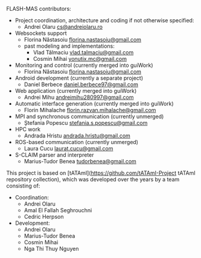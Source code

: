 <!--- ---------------------------------------------
Copyright (C) 2021 Andrei Olaru.

This file is part of Flash-MAS. The CONTRIBUTORS.md file lists people who have been previously involved with this project.

Flash-MAS is free software: you can redistribute it and/or modify it under the terms of the GNU General Public License as published by the Free Software Foundation, either version 3 of the License, or any later version.

Flash-MAS is distributed in the hope that it will be useful, but WITHOUT ANY WARRANTY; without even the implied warranty of MERCHANTABILITY or FITNESS FOR A PARTICULAR PURPOSE.  See the GNU General Public License for more details.

You should have received a copy of the GNU General Public License along with Flash-MAS.  If not, see <http://www.gnu.org/licenses/>.
--------------------------------------------- -->

FLASH-MAS contributors:

* Project coordination, architecture and coding if not otherwise specified:
   * Andrei Olaru <cs@andreiolaru.ro>
* Websockets support
   * Florina Năstasoiu <florina.nastasoiu@gmail.com>
   * past modeling and implementations:
      * Vlad Tălmaciu <vlad.talmaciu@gmail.com>
      * Cosmin Mihai <yonutix.mc@gmail.com>
* Monitoring and control (currently merged into guiWork)
   * Florina Năstasoiu <florina.nastasoiu@gmail.com>
* Android development (currently a separate project)
   * Daniel Berbece <daniel.berbece97@gmail.com>
* Web application (currently merged into guiWork)
   * Andrei Mihu <andreimihu280997@gmail.com>
* Automatic interface generation (currently merged into guiWork)
   * Florin Mihalache <florin.razvan.mihalache@gmail.com>
* MPI and synchronous communication (currently unmerged)
   * Ștefania Popescu <stefania.s.popescu@gmail.com>
* HPC work
   * Andrada Hristu <andrada.hristu@gmail.com>
* ROS-based communication (currently unmerged)
   * Laura Cucu <laurat.cucu@gmail.com>
* S-CLAIM parser and interpreter
   * Marius-Tudor Benea <tudorbenea@gmail.com>

This project is based on [tATAmI](https://github.com/tATAmI-Project tATAmI repository collection), which was developed over the years by a team consisting of:

* Coordination:
   * Andrei Olaru
   * Amal El Fallah Seghrouchni
   * Cedric Herpson
* Development:
   * Andrei Olaru
   * Marius-Tudor Benea
   * Cosmin Mihai
   * Nga Thi Thuy Nguyen
